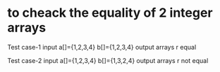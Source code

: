 # to cheack the equality of 2 integer arrays 
Test case-1
input 
 a[]={1,2,3,4}
 b[]={1,2,3,4}
 output
 arrays r equal
 
 Test case-2
 input
 a[]={1,2,3,4}
 b[]={1,3,2,4}
 output
 arrays r not equal
